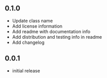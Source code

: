 ## 0.1.0

* Update class name
* Add license information
* Add readme with documentation info
* Add distribution and testing info in readme
* Add changelog

## 0.0.1

* initial release